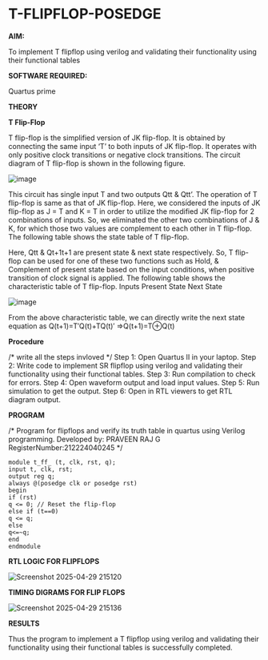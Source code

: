 # T-FLIPFLOP-POSEDGE

**AIM:**

To implement  T flipflop using verilog and validating their functionality using their functional tables

**SOFTWARE REQUIRED:**

Quartus prime

**THEORY**

**T Flip-Flop**

T flip-flop is the simplified version of JK flip-flop. It is obtained by connecting the same input ‘T’ to both inputs of JK flip-flop. It operates with only positive clock transitions or negative clock transitions. The circuit diagram of T flip-flop is shown in the following figure.

![image](https://github.com/naavaneetha/T-FLIPFLOP-POSEDGE/assets/154305477/458a68fe-2d08-4a9d-ac4f-7ae0480ce0bd)

 
This circuit has single input T and two outputs Qtt & Qtt’. The operation of T flip-flop is same as that of JK flip-flop. Here, we considered the inputs of JK flip-flop as J = T and K = T in order to utilize the modified JK flip-flop for 2 combinations of inputs. So, we eliminated the other two combinations of J & K, for which those two values are complement to each other in T flip-flop. The following table shows the state table of T flip-flop.

Here, Qtt & Qt+1t+1 are present state & next state respectively. So, T flip-flop can be used for one of these two functions such as Hold, & Complement of present state based on the input conditions, when positive transition of clock signal is applied. The following table shows the characteristic table of T flip-flop. Inputs Present State Next State

![image](https://github.com/naavaneetha/T-FLIPFLOP-POSEDGE/assets/154305477/cdd7fb32-539f-4b66-bb8d-f305a153c886)

 
From the above characteristic table, we can directly write the next state equation as Q(t+1)=T′Q(t)+TQ(t)′ ⇒Q(t+1)=T⊕Q(t)

**Procedure**

/* write all the steps invloved */
Step 1: Open Quartus II in your laptop. 
Step 2: Write
code to implement SR flipflop using verilog and validating their functionality using their
functional tables. 
Step 3: Run compilation to check for errors.
Step 4: Open waveform
output and load input values.
Step 5: Run simulation to get the output. Step 6: Open in
RTL viewers to get RTL diagram output.

**PROGRAM**

/* Program for flipflops and verify its truth table in quartus using Verilog programming. Developed by: PRAVEEN RAJ G
RegisterNumber:212224040245
*/
```
module t_ff_ (t, clk, rst, q);
input t, clk, rst;
output reg q;
always @(posedge clk or posedge rst)
begin
if (rst)
q <= 0; // Reset the flip-flop
else if (t==0)
q <= q;
else
q<=~q;
end
endmodule
```


**RTL LOGIC FOR FLIPFLOPS**

![Screenshot 2025-04-29 215120](https://github.com/user-attachments/assets/ade029e8-dad8-4139-a0f1-21eee4cceb35)

**TIMING DIGRAMS FOR FLIP FLOPS**

![Screenshot 2025-04-29 215136](https://github.com/user-attachments/assets/b8828395-3b97-406e-9ab5-66559d233173)

**RESULTS**

Thus the program to implement a T flipflop using verilog and validating their
functionality using their functional tables is successfully completed.
